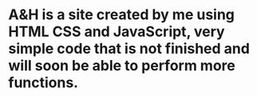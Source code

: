 # A&H is a site created by me using HTML CSS and JavaScript, very simple code that is not finished and will soon be able to perform more functions.
